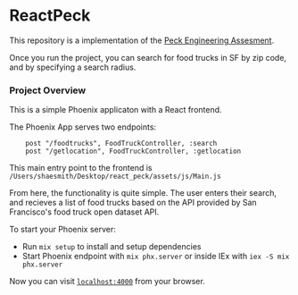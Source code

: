 # ReactPeck

This repository is a implementation of the [Peck Engineering Assesment](https://github.com/peck/engineering-assessment).

Once you run the project, you can search for food trucks in SF by zip code, and by specifying a search radius.

### Project Overview

This is a simple Phoenix applicaton with a React frontend.

The Phoenix App serves two endpoints:

```
    post "/foodtrucks", FoodTruckController, :search
    post "/getlocation", FoodTruckController, :getlocation
```

This main entry point to the frontend is `/Users/shaesmith/Desktop/react_peck/assets/js/Main.js`

From here, the functionality is quite simple. The user enters their search, and recieves a list of food trucks based on the API provided by San Francisco's food truck open dataset API.

To start your Phoenix server:

  * Run `mix setup` to install and setup dependencies
  * Start Phoenix endpoint with `mix phx.server` or inside IEx with `iex -S mix phx.server`

Now you can visit [`localhost:4000`](http://localhost:4000) from your browser.

